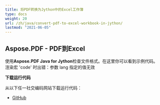 ```yaml
---
title: 将PDF转换为Jython中的Excel工作簿
type: docs
weight: 20
url: /zh/java/convert-pdf-to-excel-workbook-in-jython/
lastmod: "2021-06-05"
---
```


## Aspose.PDF - PDF到Excel

使用**Aspose.PDF Java for Jython**检查文件格式。在这里你可以看到示例代码。
渲染宏 'code' 时出错：参数 lang 指定的值无效

**下载运行代码**

从以下任一社交编码网站下载运行代码：

- [GitHub](https://github.com/aspose-pdf/Aspose.PDF-for-Java/releases)